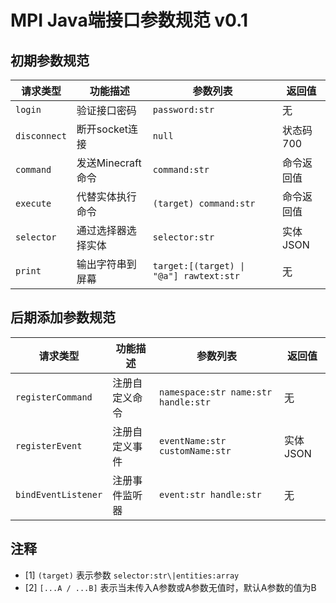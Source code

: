 # MPI Java端接口参数规范 v0.1

## 初期参数规范

| 请求类型 | 功能描述 | 参数列表 | 返回值 |
| ------- | ------- | ------- | ------- |
| `login` | 验证接口密码 | `password:str` | 无 |
| `disconnect` | 断开socket连接 | `null` | 状态码700 |
| `command` | 发送Minecraft命令 | `command:str` | 命令返回值 |
| `execute` | 代替实体执行命令 | `(target) command:str` | 命令返回值 |
| `selector` | 通过选择器选择实体 | `selector:str` | 实体JSON |
| `print` | 输出字符串到屏幕 | `target:[(target) \| "@a"] rawtext:str` | 无 |

## 后期添加参数规范

| 请求类型 | 功能描述 | 参数列表 | 返回值 |
| ------- | ------- | ------- | ------- |
| `registerCommand` | 注册自定义命令 | `namespace:str name:str handle:str` | 无 |
| `registerEvent` | 注册自定义事件 | `eventName:str customName:str` | 实体JSON |
| `bindEventListener` | 注册事件监听器 | `event:str handle:str` | 无 |

## 注释

* [1] `(target)` 表示参数 `selector:str\|entities:array`
* [2] `[...A / ...B]` 表示当未传入A参数或A参数无值时，默认A参数的值为B
